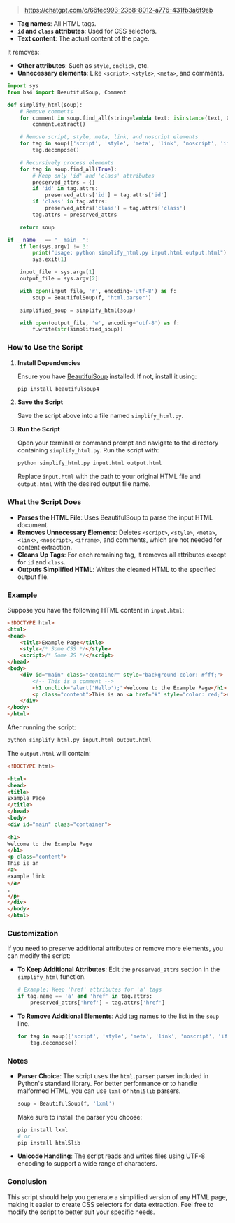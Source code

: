 > https://chatgpt.com/c/66fed993-23b8-8012-a776-431fb3a6f9eb

- **Tag names**: All HTML tags.
- **`id` and `class` attributes**: Used for CSS selectors.
- **Text content**: The actual content of the page.

It removes:

- **Other attributes**: Such as `style`, `onclick`, etc.
- **Unnecessary elements**: Like `<script>`, `<style>`, `<meta>`, and comments.

```python
import sys
from bs4 import BeautifulSoup, Comment

def simplify_html(soup):
    # Remove comments
    for comment in soup.find_all(string=lambda text: isinstance(text, Comment)):
        comment.extract()

    # Remove script, style, meta, link, and noscript elements
    for tag in soup(['script', 'style', 'meta', 'link', 'noscript', 'iframe']):
        tag.decompose()

    # Recursively process elements
    for tag in soup.find_all(True):
        # Keep only 'id' and 'class' attributes
        preserved_attrs = {}
        if 'id' in tag.attrs:
            preserved_attrs['id'] = tag.attrs['id']
        if 'class' in tag.attrs:
            preserved_attrs['class'] = tag.attrs['class']
        tag.attrs = preserved_attrs

    return soup

if __name__ == "__main__":
    if len(sys.argv) != 3:
        print("Usage: python simplify_html.py input.html output.html")
        sys.exit(1)

    input_file = sys.argv[1]
    output_file = sys.argv[2]

    with open(input_file, 'r', encoding='utf-8') as f:
        soup = BeautifulSoup(f, 'html.parser')

    simplified_soup = simplify_html(soup)

    with open(output_file, 'w', encoding='utf-8') as f:
        f.write(str(simplified_soup))
```

### How to Use the Script

1. **Install Dependencies**

   Ensure you have [BeautifulSoup](https://www.crummy.com/software/BeautifulSoup/bs4/doc/) installed. If not, install it using:

   ```bash
   pip install beautifulsoup4
   ```

2. **Save the Script**

   Save the script above into a file named `simplify_html.py`.

3. **Run the Script**

   Open your terminal or command prompt and navigate to the directory containing `simplify_html.py`. Run the script with:

   ```bash
   python simplify_html.py input.html output.html
   ```

   Replace `input.html` with the path to your original HTML file and `output.html` with the desired output file name.

### What the Script Does

- **Parses the HTML File**: Uses BeautifulSoup to parse the input HTML document.
- **Removes Unnecessary Elements**: Deletes `<script>`, `<style>`, `<meta>`, `<link>`, `<noscript>`, `<iframe>`, and comments, which are not needed for content extraction.
- **Cleans Up Tags**: For each remaining tag, it removes all attributes except for `id` and `class`.
- **Outputs Simplified HTML**: Writes the cleaned HTML to the specified output file.

### Example

Suppose you have the following HTML content in `input.html`:

```html
<!DOCTYPE html>
<html>
<head>
    <title>Example Page</title>
    <style>/* Some CSS */</style>
    <script>/* Some JS */</script>
</head>
<body>
    <div id="main" class="container" style="background-color: #fff;">
        <!-- This is a comment -->
        <h1 onclick="alert('Hello');">Welcome to the Example Page</h1>
        <p class="content">This is an <a href="#" style="color: red;">example link</a>.</p>
    </div>
</body>
</html>
```

After running the script:

```bash
python simplify_html.py input.html output.html
```

The `output.html` will contain:

```html
<!DOCTYPE html>

<html>
<head>
<title>
Example Page
</title>
</head>
<body>
<div id="main" class="container">
 
<h1>
Welcome to the Example Page
</h1>
<p class="content">
This is an 
<a>
example link
</a>
.
</p>
</div>
</body>
</html>
```

### Customization

If you need to preserve additional attributes or remove more elements, you can modify the script:

- **To Keep Additional Attributes**: Edit the `preserved_attrs` section in the `simplify_html` function.

  ```python
  # Example: Keep 'href' attributes for 'a' tags
  if tag.name == 'a' and 'href' in tag.attrs:
      preserved_attrs['href'] = tag.attrs['href']
  ```

- **To Remove Additional Elements**: Add tag names to the list in the `soup` line.

  ```python
  for tag in soup(['script', 'style', 'meta', 'link', 'noscript', 'iframe', 'header', 'footer']):
      tag.decompose()
  ```

### Notes

- **Parser Choice**: The script uses the `html.parser` parser included in Python's standard library. For better performance or to handle malformed HTML, you can use `lxml` or `html5lib` parsers.

  ```python
  soup = BeautifulSoup(f, 'lxml')
  ```

  Make sure to install the parser you choose:

  ```bash
  pip install lxml
  # or
  pip install html5lib
  ```

- **Unicode Handling**: The script reads and writes files using UTF-8 encoding to support a wide range of characters.

### Conclusion

This script should help you generate a simplified version of any HTML page, making it easier to create CSS selectors for data extraction. Feel free to modify the script to better suit your specific needs.